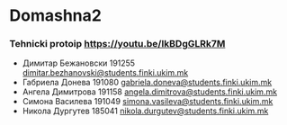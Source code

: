 # Domashna2
### Tehnicki protoip https://youtu.be/IkBDgGLRk7M
- Димитар Бежановски 191255 dimitar.bezhanovski@students.finki.ukim.mk
- Габриела Донева 191080 gabriela.doneva@students.finki.ukim.mk
- Ангела Димитрова 191158 angela.dimitrova@students.finki.ukim.mk
- Симона Василева 191049 simona.vasileva@students.finki.ukim.mk
- Никола Дургутев 185041 nikola.durgutev@students.finki.ukim.mk

